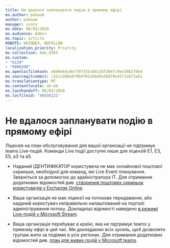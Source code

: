 ```yaml
---
title: Не вдалося запланувати подію в прямому ефірі
ms.author: pebaum
author: pebaum
manager: scotv
ms.date: 08/03/2020
ms.audience: Admin
ms.topic: article
ROBOTS: NOINDEX, NOFOLLOW
localization_priority: Priority
ms.collection: Adm_O365
ms.custom:
- "6139"
- "9000208"
ms.openlocfilehash: e898e6dc0e779735b104cd5f304fc9e438b2f9b4
ms.sourcegitcommit: c32ccdd6e87964f01a56d9a36070e4571ebf1ab1
ms.translationtype: MT
ms.contentlocale: uk-UA
ms.lasthandoff: 08/03/2020
ms.locfileid: "46556121"
---
```

# <a name="unable-to-schedule-a-live-event"></a>Не вдалося запланувати подію в прямому ефірі

Ліцензія на план обслуговування для вашої організації не підтримує teams Live-подій. Команди Live події доступні лише для ліцензій E1, E3, E5, a3 та a5.

- Наданий ІДЕНТИФІКАТОР користувача не має онлайнової поштової скриньки, необхідної для команд, які Live Event планування. Зверніться за допомогою до адміністратора ІТ. Для отримання додаткових відомостей див. [створення поштових скриньок користувачів у Exchange Online](https://docs.microsoft.com/exchange/recipients-in-exchange-online/create-user-mailboxes).

- Ваша організація не має ліцензії на потокове передавання, або наданий користувач неправильно налаштований на порталі адміністрування потоку. Докладніші відомості наведено [в режимі Live-подій у Microsoft Stream](https://docs.microsoft.com/stream/live-event-overview).

- Ваша організація перебуває в країні, яка не підтримує teams у прямому ефірі в цей час. Ми докладаємо всіх зусиль, щоб дозволити групам жити за подіями в усіх регіонах. Для отримання додаткових відомостей див. [план для живих подій у Microsoft teams](https://docs.microsoft.com/microsoftteams/teams-live-events/plan-for-teams-live-events).